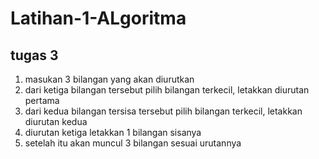 # Latihan-1-ALgoritma

## tugas 3

1. masukan 3 bilangan yang akan diurutkan
2. dari ketiga bilangan tersebut pilih bilangan terkecil, letakkan diurutan pertama
3. dari kedua bilangan tersisa tersebut pilih bilangan terkecil, letakkan diurutan kedua
4. diurutan ketiga letakkan 1 bilangan sisanya
5. setelah itu akan muncul 3 bilangan sesuai urutannya



